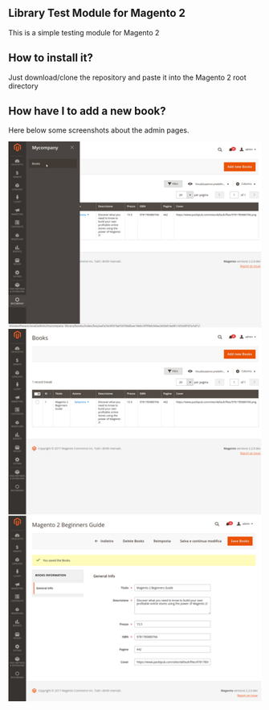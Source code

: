 ## Library Test Module for Magento 2

This is a simple testing module for Magento 2 

## How to install it?
Just download/clone the repository and paste it into the Magento 2 root directory

## How have I to add a new book?
Here below some screenshots about the admin pages.

![Admin Menu](https://raw.githubusercontent.com/shinesoftware/library/master/docs/library_admin_menu.png)
![Admin Grid](https://raw.githubusercontent.com/shinesoftware/library/master/docs/library_admin_grid.png)
![Admin Form](https://raw.githubusercontent.com/shinesoftware/library/master/docs/library_admin_form.png)

